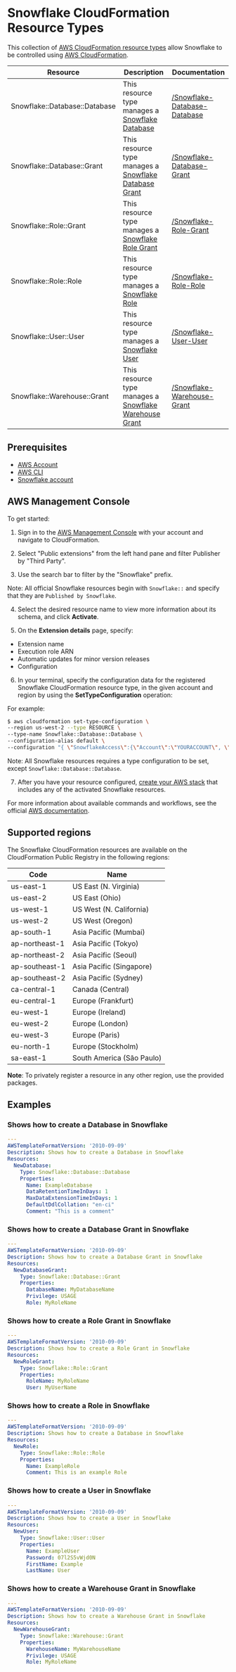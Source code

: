# Snowflake CloudFormation Resource Types

This collection of [AWS CloudFormation resource types][1] allow Snowflake to be controlled using [AWS CloudFormation][2].

| Resource                      | Description                                                  | Documentation                      |
|-------------------------------|--------------------------------------------------------------|------------------------------------|
| Snowflake::Database::Database | This resource type manages a [Snowflake Database][10]        | [/Snowflake-Database-Database][11] |
| Snowflake::Database::Grant    | This resource type manages a [Snowflake Database Grant][12]  | [/Snowflake-Database-Grant][13]    |
| Snowflake::Role::Grant        | This resource type manages a [Snowflake Role Grant][14]      | [/Snowflake-Role-Grant][15]        |
| Snowflake::Role::Role         | This resource type manages a [Snowflake Role][16]            | [/Snowflake-Role-Role][17]         |
| Snowflake::User::User         | This resource type manages a [Snowflake User][18]            | [/Snowflake-User-User][19]         |
| Snowflake::Warehouse::Grant   | This resource type manages a [Snowflake Warehouse Grant][20] | [/Snowflake-Warehouse-Grant][21]   |

## Prerequisites
* [AWS Account][3]
* [AWS CLI][4]
* [Snowflake account][22] 

## AWS Management Console

To get started:

1. Sign in to the [AWS Management Console][5] with your account and navigate to CloudFormation.

2. Select "Public extensions" from the left hand pane and filter Publisher by "Third Party".

3. Use the search bar to filter by the "Snowflake" prefix.

Note: All official Snowflake resources begin with `Snowflake::` and specify that they are `Published by Snowflake`.

4. Select the desired resource name to view more information about its schema, and click **Activate**.

5. On the **Extension details** page, specify:
- Extension name
- Execution role ARN
- Automatic updates for minor version releases
- Configuration

6. In your terminal, specify the configuration data for the registered Snowflake CloudFormation resource type, in the given account and region by using the **SetTypeConfiguration** operation:

For example:

  ```Bash
  $ aws cloudformation set-type-configuration \
  --region us-west-2 --type RESOURCE \
  --type-name Snowflake::Database::Database \
  --configuration-alias default \
  --configuration "{ \"SnowflakeAccess\":{\"Account\":\"YOURACCOUNT\", \"Username\":\"YOURUSERNAME\", \"Password\":\"YOURPASSWORD\"}}"
  ```

Note: All Snowflake resources requires a type configuration to be set, except `Snowflake::Database::Database`.

7. After you have your resource configured, [create your AWS stack][6] that includes any of the activated Snowflake resources.

For more information about available commands and workflows, see the official [AWS documentation][7].

## Supported regions

The Snowflake CloudFormation resources are available on the CloudFormation Public Registry in the following regions:

| Code            | Name                      |
|-----------------|---------------------------|
| us-east-1       | US East (N. Virginia)     |
| us-east-2       | US East (Ohio)            |
| us-west-1       | US West (N. California)   |
| us-west-2       | US West (Oregon)          |
| ap-south-1      | Asia Pacific (Mumbai)     |
| ap-northeast-1  | Asia Pacific (Tokyo)      |
| ap-northeast-2  | Asia Pacific (Seoul)      |
| ap-southeast-1  | Asia Pacific (Singapore)  |
| ap-southeast-2  | Asia Pacific (Sydney)     |
| ca-central-1    | Canada (Central)          |
| eu-central-1    | Europe (Frankfurt)        |
| eu-west-1       | Europe (Ireland)          |
| eu-west-2       | Europe (London)           |
| eu-west-3       | Europe (Paris)            |
| eu-north-1      | Europe (Stockholm)        |
| sa-east-1       | South America (São Paulo) |

**Note**: To privately register a resource in any other region, use the provided packages.

## Examples

### Shows how to create a Database in Snowflake
```yaml
---
AWSTemplateFormatVersion: '2010-09-09'
Description: Shows how to create a Database in Snowflake
Resources:
  NewDatabase:
    Type: Snowflake::Database::Database
    Properties:
      Name: ExampleDatabase
      DataRetentionTimeInDays: 1
      MaxDataExtensionTimeInDays: 1
      DefaultDdlCollation: "en-ci"
      Comment: "This is a comment"
```

### Shows how to create a Database Grant in Snowflake
```yaml
---
AWSTemplateFormatVersion: '2010-09-09'
Description: Shows how to create a Database Grant in Snowflake
Resources:
  NewDatabaseGrant:
    Type: Snowflake::Database::Grant
    Properties:
      DatabaseName: MyDatabaseName
      Privilege: USAGE
      Role: MyRoleName
```

### Shows how to create a Role Grant in Snowflake
```yaml
---
AWSTemplateFormatVersion: '2010-09-09'
Description: Shows how to create a Role Grant in Snowflake
Resources:
  NewRoleGrant:
    Type: Snowflake::Role::Grant
    Properties:
      RoleName: MyRoleName
      User: MyUserName
```

### Shows how to create a Role in Snowflake
```yaml
---
AWSTemplateFormatVersion: '2010-09-09'
Description: Shows how to create a Database in Snowflake
Resources:
  NewRole:
    Type: Snowflake::Role::Role
    Properties:
      Name: ExampleRole
      Comment: This is an example Role
```

### Shows how to create a User in Snowflake
```yaml
---
AWSTemplateFormatVersion: '2010-09-09'
Description: Shows how to create a User in Snowflake
Resources:
  NewUser:
    Type: Snowflake::User::User
    Properties:
      Name: ExampleUser
      Password: 07l2S5vWjd0N
      FirstName: Example
      LastName: User
```

### Shows how to create a Warehouse Grant in Snowflake
```yaml
---
AWSTemplateFormatVersion: '2010-09-09'
Description: Shows how to create a Warehouse Grant in Snowflake
Resources:
  NewWarehouseGrant:
    Type: Snowflake::Warehouse::Grant
    Properties:
      WarehouseName: MyWarehouseName
      Privilege: USAGE
      Role: MyRoleName
```

[1]: https://docs.aws.amazon.com/cloudformation-cli/latest/userguide/resource-types.html
[2]: https://docs.aws.amazon.com/AWSCloudFormation/latest/UserGuide/Welcome.html
[3]: https://aws.amazon.com/account/
[4]: https://aws.amazon.com/cli/
[5]: https://aws.amazon.com/console/
[6]: https://console.aws.amazon.com/cloudformation/home
[7]: https://docs.aws.amazon.com/AWSCloudFormation/latest/UserGuide/registry.html

[10]: https://docs.snowflake.com/en/user-guide/intro-key-concepts.html#database-storage
[11]: ./Snowflake-Database-Database/
[12]: https://docs.snowflake.com/en/sql-reference/sql/grant-privilege.html
[13]: ./Snowflake-Database-Grant/
[14]: https://docs.snowflake.com/en/sql-reference/sql/grant-privilege.html
[15]: ./Snowflake-Role-Grant/
[16]: https://docs.snowflake.com/en/sql-reference/sql/show-roles.html
[17]: ./Snowflake-Role-Role/
[18]: https://docs.snowflake.com/en/user-guide/intro-key-concepts.html#database-storage
[19]: ./Snowflake-User-User/
[20]: https://docs.snowflake.com/en/sql-reference/sql/grant-privilege.html
[21]: ./Snowflake-Warehouse-Grant/

[22]: https://snowflake.com/